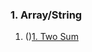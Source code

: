 ### 1. Array/String

1.  ()[1. Two Sum](https://github.com/yuchenwang2011/Java-Practice/blob/master/1-300/1-50/1.TwoSum.java)
